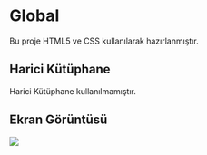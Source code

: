 <h1>Global</h1>

Bu proje HTML5 ve CSS kullanılarak hazırlanmıştır.

<h2>Harici Kütüphane</h2>

Harici Kütüphane kullanılmamıştır.

<h2>Ekran Görüntüsü</h2>

![](ekran.gif)

